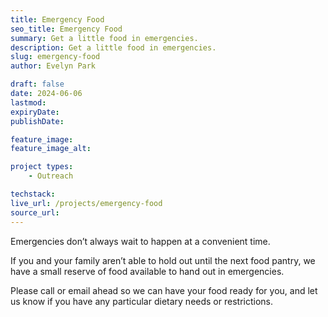 ```yaml
---
title: Emergency Food
seo_title: Emergency Food
summary: Get a little food in emergencies.
description: Get a little food in emergencies.
slug: emergency-food
author: Evelyn Park

draft: false
date: 2024-06-06
lastmod: 
expiryDate: 
publishDate: 

feature_image:
feature_image_alt:

project types: 
    - Outreach

techstack:
live_url: /projects/emergency-food
source_url:
---
```


Emergencies don’t always wait to happen at a convenient time.

If you and your family aren’t able to hold out until the next food pantry, we have a small reserve of food available to hand out in emergencies.

Please call or email ahead so we can have your food ready for you, and let us know if you have any particular dietary needs or restrictions.